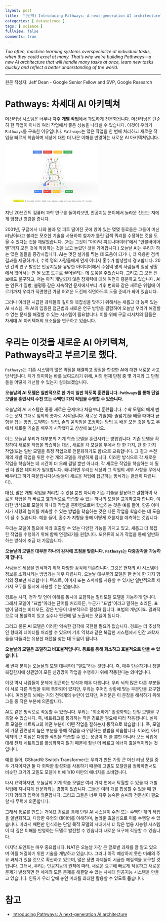 ```yaml
---
layout: post
title:  "[번역] Introducing Pathways: A next-generation AI architecture"
categories: [ datascience ]
tags: [ science ]
fullview: false
comments: true
---
```


*Too often, machine learning systems overspecialize at individual tasks, when they could excel at many. That’s why we’re building Pathways—a new AI architecture that will handle many tasks at once, learn new tasks quickly and reflect a better understanding of the world.*

---

원문 작성자: Jeff Dean - Google Senior Fellow and SVP, Google Research


# Pathways: 차세대 AI 아키텍쳐


머신러닝 시스템은 너무나 자주 **개별 작업**에서 과도하게 전문화됩니다. 머신러닝은 단순히 한 작업이 아니라 여러 작업에서 좋은 성능을 나타낼 수 있습니다. 이것이 우리가 `Pathways`를 구축한 이유입니다. `Pathways`는  많은 작업을 한 번에 처리하고 새로운 작업을 빠르게 학습하며 세상에 대한 더 나은 이해를 반영하는 새로운 AI 아키텍처입니다.


<img src=https://github.com/qqplot/qqplot.github.io/blob/main/assets/images/img_pathways.png width="300">


지난 20년간의 컴퓨터 과학 연구를 돌이켜보면, 인공지능 분야에서 놀라운 진보는 저에게 엄청난 영감을 줍니다.

2001년, 구글에서 나와 불과 몇 피트 떨어진 곳에 앉아 있는 몇몇 동료들은 그들이 머신러닝이라고 불리는 모호한 기술을 사용하여 철자가 틀린 검색 쿼리를 수정하는 것을 도울 수 있다는 것을 깨달았습니다. (저는 그것이 "아야믹 피트나마이터"에서 "언블바이어벨"까지 모든 것에 작용하는 것을 보고 놀랐던 것을 기억합니다.) 오늘날 AI는 우리가 하는 많은 일들을 증강시킵니다. AI는 멋진 셀카를 찍는 데 도움이 되거나, 더 유용한 검색 결과를 제공하거나, 수억 명의 사람들에게 언제 어디서 홍수가 발생할지 경고합니다. 20년 간의 연구 발전은 인공지능을 유망한 아이디어에서 수십억 명의 사람들의 일상 생활에서 없어서는 안 될 보조 도구로 끌어올리는 데 도움을 주었습니다. 그리고 그 모든 진보에도 불구하고, 저는 아직 개발되지 않은 잠재력에 대해 여전히 흥분하고 있습니다. AI는 인류가 질병, 불평등 같은 지속적인 문제에서부터 기후 변화와 같은 새로운 위협에 이르기까지 우리가 직면했던 가장 어려운 도전에 직면하도록 도울 준비가 되어 있습니다.

그러나 이러한 시급한 과제들의 깊이와 복잡성을 맞추기 위해서는 새롭고 더 능력 있는 AI 시스템, 즉 AI의 입증된 접근법과 새로운 연구 방향을 결합하여 오늘날 우리가 해결할 수 없는 문제를 해결할 수 있는 시스템이 필요합니다. 이를 위해 구글 리서치의 팀들은 차세대 AI 아키텍처의 요소들을 연구하고 있습니다.
               


# 우리는 이것을 새로운 AI 아키텍쳐, Pathways라고 부르기로 했다.

`Pathways`는 기존 시스템의 많은 약점을 해결하고 장점을 합성한 AI에 대한 새로운 사고방식입니다. 제가 의미하는 바를 보여드리기 위해, AI의 현재 단점 중 몇 가지와 그 단점들을 어떻게 개선할 수 있는지 살펴보겠습니다.

**오늘날의 AI 모델은 일반적으로 한 가지 일만 하도록 훈련됩니다. `Pathways`를 통해 단일 모델을 훈련시켜 수천 또는 수백만 가지 작업을 수행할 수 있습니다.**

오늘날의 AI 시스템은 종종 새로운 문제마다 처음부터 훈련됩니다. 수학 모델의 매개 변수는 문자 그대로 임의의 숫자로 시작됩니다. 새로운 기술(예: 줄넘기)을 배울 때마다 균형을 잡는 방법, 도약하는 방법, 손의 움직임을 조정하는 방법 등 배운 모든 것을 잊고 무에서 새로운 기술을 배우기 시작했다고 상상해 보십시오.

이는 오늘날 우리가 대부분의 기계 학습 모델을 훈련시키는 방법입니다. 기존 모델을 확장하여 새로운 작업을 학습하는 대신, 새로운 각 모델을 무에서 단 한 가지, 단 한 가지 작업(또는 일반 모델을 특정 작업으로 전문화하기도 함)으로 교육합니다. 그 결과 수천 개의 개별 작업을 위한 수천 개의 모델을 개발하게 됩니다. 이러한 방식으로 각 새로운 작업을 학습하는 데 시간이 더 오래 걸릴 뿐만 아니라, 각 새로운 작업을 학습하는 데 훨씬 더 많은 데이터가 필요합니다. 왜냐하면 우리는 세상과 그 작업의 세부 사항을 무에서 배우려고 하기 때문입니다(사람들이 새로운 작업에 접근하는 방식과는 완전히 다릅니다).

대신, 많은 개별 작업을 처리할 수 있을 뿐만 아니라 기존 기술을 활용하고 결합하여 새로운 작업을 더 빠르고 효과적으로 학습할 수 있는 하나의 모델을 교육하고자 합니다. 이러한 방식으로 모델이 하나의 작업을 훈련함으로써 학습하는 것은 예를 들어, 항공 이미지가 지형의 높이를 예측할 수 있는 방법을 학습하는 것은 다른 작업을 학습하는 데 도움이 될 수 있습니다. 예를 들어, 홍수가 지형을 통해 어떻게 흐를지를 예측하는 것입니다.


우리는 모델이 필요에 따라 호출할 수 있는 다양한 기능을 가지고 있고, 새롭고 더 복잡한 작업을 수행하기 위해 함께 연결되기를 원합니다. 포유류의 뇌가 작업을 통해 일반화하는 방식에 조금 더 가깝습니다.

**오늘날의 모델은 대부분 하나의 감각에 초점을 맞춥니다. `Pathways`는 다중감각을 가능하게 합니다.**


사람들은 세상을 인식하기 위해 다양한 감각에 의존합니다. 그것은 현재의 AI 시스템이 정보를 소화시키는 방법과는 매우 다릅니다. 오늘날 대부분의 모델은 한 번에 한 가지 형식의 정보만 처리합니다. 텍스트, 이미지 또는 스피치를 사용할 수 있지만 일반적으로 세 가지 모두를 동시에 사용할 수는 없습니다.

경로는 시각, 청각 및 언어 이해를 동시에 포함하는 멀티모달 모델을 가능하게 합니다. 그래서 모델이 "표범"이라는 단어를 처리하든, 누군가 "표범"이라고 말하는 소리든, 표범이 달리는 비디오든, 같은 반응이 내부적으로 활성화 됩니다. 표범의 개념이죠. 결과적으로 더 통찰력이 있고 실수나 편견에 덜 노출되는 모델이 됩니다.

그리고 물론 AI 모델은 이러한 익숙한 감각에 국한될 필요가 없습니다. 경로는 더 추상적인 형태의 데이터를 처리할 수 있으며 기후 역학과 같은 복잡한 시스템에서 인간 과학자들을 따돌리는 유용한 패턴을 찾는 데 도움이 됩니다.


**오늘날의 모델은 조밀하고 비효율적입니다. 통로를 통해 희소하고 효율적으로 만들 수 있습니다.**


세 번째 문제는 오늘날의 모델 대부분이 "밀도"라는 것입니다. 즉, 매우 단순하거나 정말 복잡한지에 상관없이 모든 신경망이 작업을 수행하기 위해 작동한다는 의미입니다.

이것 역시 사람들이 문제에 접근하는 방식과 매우 다릅니다. 우리 뇌의 많은 다른 부분들이 서로 다른 작업을 위해 특화되어 있지만, 우리는 주어진 상황에 맞는 부분만을 요구합니다. 여러분의 뇌에는 거의 천억개의 뉴런이 있지만, 여러분은 이 문장을 해석하기 위해 그들 중 작은 부분에 의존합니다.

AI도 같은 방식으로 작동할 수 있습니다. 우리는 "희소하게" 활성화되는 단일 모델을 구축할 수 있습니다. 즉, 네트워크를 통과하는 작은 경로만 필요에 따라 작동됩니다. 실제로 모델은 네트워크의 어떤 부분이 어떤 작업을 잘하는지 동적으로 학습합니다. 즉, 모델의 가장 관련성이 높은 부분을 통해 작업을 라우팅하는 방법을 학습합니다. 이러한 아키텍처의 큰 이점은 다양한 작업을 학습할 수 있는 용량이 더 클 뿐만 아니라 모든 작업에 대해 전체 네트워크를 활성화하지 않기 때문에 훨씬 더 빠르고 에너지 효율적이라는 것입니다.

예를 들어, GShard와 Switch Transformer는 우리가 만든 가장 큰 머신 러닝 모델 중 두 가지이지만 둘 다 희박한 활성화를 사용하기 때문에 고밀도 모델만큼 정확하면서도 비슷한 크기의 고밀도 모델에 비해 1/10 미만의 에너지를 소비합니다.

다시 요약하자면, 오늘날의 기계 학습 모델은 여러 가지 면에서 탁월할 수 있을 때 개별 작업에 지나치게 전문화되는 경향이 있습니다. 그들은 여러 개를 합성할 수 있을 때 한 가지 형태의 입력에 의존합니다. 그리고 그들은 너무 자주 능숙한 솜씨와 전문성이 필요할 때 무력에 의존합니다.

그래서 통로를 만드는 거예요 경로를 통해 단일 AI 시스템이 수천 또는 수백만 개의 작업을 일반화하고, 다양한 유형의 데이터를 이해하며, 놀라운 효율성으로 이를 수행할 수 있습니다. 따라서 패턴만 인식하는 단일 목적 모델의 시대에서 더 많은 범용 지능형 시스템이 더 깊은 이해를 반영하는 모델로 발전할 수 있습니다.새로운 요구에 적응할 수 있습니다.

마지막 포인트는 매우 중요합니다. NAT은 오늘날 가장 큰 글로벌 과제를 잘 알고 있으며 이를 해결하기 위한 기술을 개발하고 있습니다. 그러나 아직 예상하지 못한 미래의 주요 과제가 있을 것으로 확신하고 있으며, 많은 당면 과제들이 시급한 해결책을 요구할 것입니다. 그래서, 우리는 인공지능의 원칙에 따라, 새로운 요구에 빠르게 적응하고 새로운 문제가 발생하면 전 세계의 모든 문제를 해결할 수 있는 차세대 인공지능 시스템을 만들고 있습니다. 인류가 우리 앞에 놓인 미래를 최대한 활용할 수 있도록 돕습니다.



# 참고
- [Introducing Pathways: A next-generation AI architecture](https://blog.google/technology/ai/introducing-pathways-next-generation-ai-architecture/)